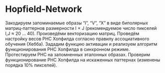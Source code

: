 # Hopfield-Network
Закодируем запоминаемые образы “I”, “V”, “X” в виде биполярных
матриц-паттернов размерности I × J (рекомендуемое число пикселей I,J ≈
20 ... 40). Произведёми векторизацию матриц. Проведём настройку весов РНС
Хопфилда согласно правилу ассоциативного обучения (Хебба). Зададим
функцию активации и реализуем алгоритм функционирования РНС
Хопфилда в синхронном режиме. Протестируем РНС на запомненных
эталонных образах. Проверим функционирование РНС Хопфилда на
искаженных паттернах (изменены порядка 10% пикселей).
